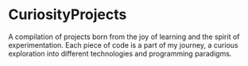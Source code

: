 # CuriosityProjects
A compilation of projects born from the joy of learning and the spirit of experimentation. Each piece of code is a part of my journey, a curious exploration into different technologies and programming paradigms.
